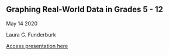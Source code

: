 ## Graphing Real-World Data in Grades 5 - 12

May 14 2020

Laura G. Funderburk

[Access presentation here](http://tinyurl.com/yd8q2lk6)
